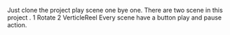 
Just clone the project play scene one bye one.
There are two scene in this project .
1 Rotate
2 VerticleReel
Every scene have a button play and pause action.
